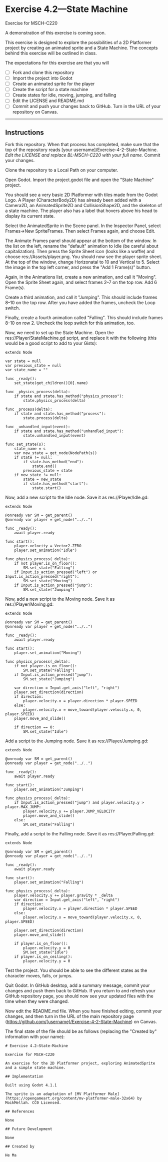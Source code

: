# Exercise 4.2—State Machine

Exercise for MSCH-C220

A demonstration of this exercise is coming soon.

This exercise is designed to explore the possibilities of a 2D Platformer project by creating an animated sprite and a State Machine. The concepts behind this exercise will be outlined in class.

The expectations for this exercise are that you will

 - [ ] Fork and clone this repository
 - [ ] Import the project into Godot
 - [ ] Create an animated sprite for the player
 - [ ] Create the script for a state machine
 - [ ] Create states for idle, moving, jumping, and falling
 - [ ] Edit the LICENSE and README.md
 - [ ] Commit and push your changes back to GitHub. Turn in the URL of your repository on Canvas.

---

## Instructions

Fork this repository. When that process has completed, make sure that the top of the repository reads [your username]/Exercise-4-2-State-Machine. *Edit the LICENSE and replace BL-MSCH-C220 with your full name.* Commit your changes.

Clone the repository to a Local Path on your computer.

Open Godot. Import the project.godot file and open the "State Machine" project.

You should see a very basic 2D Platformer with tiles made from the Godot Logo. A Player (CharacterBody2D) has already been added with a Camera2D, an AnimatedSprite2D and CollisionShape2D, and the skeleton of a state machine. The player also has a label that hovers above his head to display its current state.

Select the AnimatedSprite in the Scene panel. In the Inspector Panel, select Frames->New SpriteFrames. Then select Frames again, and choose Edit.

The Animate Frames panel should appear at the bottom of the window. In the list on the left, rename the "default" animation to Idle (be careful about capitalization). Then press the Sprite Sheet icon (looks like a waffle) and choose res://Assets/player.png. You should now see the player sprite sheet. At the top of the window, change Horizonatal to 10 and Vertical to 5. Select the image in the top left corner, and press the "Add 1 Frame(s)" button.

Again, in the Animations list, create a new animation, and call it "Moving". Open the Sprite Sheet again, and select frames 2–7 on the top row. Add 6 Frame(s).

Create a third animation, and call it "Jumping". This should include frames 8–10 on the top row. After you have added the frames, uncheck the Loop switch.

Finally, create a fourth animation called "Falling". This should include frames 8–10 on row 2. Uncheck the loop switch for this animation, too.

Now, we need to set up the State Machine. Open the res://Player/StateMachine.gd script, and replace it with the following (this would be a good script to add to your Gists):

```
extends Node

var state = null
var previous_state = null
var state_name = ""

func _ready():
	set_state(get_children()[0].name)

func _physics_process(delta):
	if state and state.has_method("physics_process"):
		state.physics_process(delta)

func _process(delta):
	if state and state.has_method("process"):
		state.process(delta)

func _unhandled_input(event):
	if state and state.has_method("unhandled_input"):
		state.unhandled_input(event)

func set_state(s):
	state_name = s
	var new_state = get_node(NodePath(s))
	if state != null:
		if state.has_method("end"):
			state.end()
		previous_state = state
	if new_state != null:
		state = new_state
		if state.has_method("start"):
			state.start()
```

Now, add a new script to the Idle node. Save it as res://Player/Idle.gd:
```
extends Node

@onready var SM = get_parent()
@onready var player = get_node("../..")

func _ready():
	await player.ready

func start():
	player.velocity = Vector2.ZERO
	player.set_animation("Idle")

func physics_process(_delta):
	if not player.is_on_floor():
		SM.set_state("Falling")
	if Input.is_action_pressed("left") or Input.is_action_pressed("right"):
		SM.set_state("Moving")
	if Input.is_action_pressed("jump"):
		SM.set_state("Jumping")
```

Now, add a new script to the Moving node. Save it as res://Player/Moving.gd:
```
extends Node

@onready var SM = get_parent()
@onready var player = get_node("../..")

func _ready():
	await player.ready

func start():
	player.set_animation("Moving")

func physics_process(_delta):
	if not player.is_on_floor():
		SM.set_state("Falling")
	if Input.is_action_pressed("jump"):
		SM.set_state("Jumping")

	var direction = Input.get_axis("left", "right")
	player.set_direction(direction)
	if direction:
		player.velocity.x = player.direction * player.SPEED
	else:
		player.velocity.x = move_toward(player.velocity.x, 0, player.SPEED)
	player.move_and_slide()

	if direction == 0:
		SM.set_state("Idle")
```

Add a script to the Jumping node. Save it as res://Player/Jumping.gd:
```
extends Node

@onready var SM = get_parent()
@onready var player = get_node("../..")

func _ready():
	await player.ready

func start():
	player.set_animation("Jumping")

func physics_process(_delta):
	if Input.is_action_pressed("jump") and player.velocity.y > player.MAX_JUMP:
		player.velocity.y += player.JUMP_VELOCITY
		player.move_and_slide()
	else:
		SM.set_state("Falling")
```

Finally, add a script to the Falling node. Save it as res://Player/Falling.gd:
```
extends Node

@onready var SM = get_parent()
@onready var player = get_node("../..")

func _ready():
	await player.ready

func start():
	player.set_animation("Falling")

func physics_process(_delta):
	player.velocity.y += player.gravity * _delta
	var direction = Input.get_axis("left", "right")
	if direction: 
		player.velocity.x = player.direction * player.SPEED
	else: 
		player.velocity.x = move_toward(player.velocity.x, 0, player.SPEED)

	player.set_direction(direction)
	player.move_and_slide()

	if player.is_on_floor():
		player.velocity.y = 0
		SM.set_state("Idle")
	if player.is_on_ceiling():
		player.velocity.y = 0
```

Test the project. You should be able to see the different states as the character moves, falls, or jumps.

Quit Godot. In GitHub desktop, add a summary message, commit your changes and push them back to GitHub. If you return to and refresh your GitHub repository page, you should now see your updated files with the time when they were changed.

Now edit the README.md file. When you have finished editing, commit your changes, and then turn in the URL of the main repository page (https://github.com/[username]/Exercise-4-2-State-Machine) on Canvas.

The final state of the file should be as follows (replacing the "Created by" information with your name):
```
# Exercise 4.2—State-Machine

Exercise for MSCH-C220

An exercise for the 2D Platformer project, exploring AnimatedSprite and a simple state machine.

## Implementation

Built using Godot 4.1.1

The sprite is an adaptation of [MV Platformer Male](https://opengameart.org/content/mv-platformer-male-32x64) by MoikMellah. CC0 Licensed.

## References

None

## Future Development

None

## Created by 

He Ma
```
